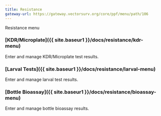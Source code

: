 ```yaml
---
title: Resistance
gateway-url: https://gateway.vectorsurv.org/core/ppf/menu/path/106
---
```

Resistance menu

### [KDR/Microplate]({{ site.baseur1 }}/docs/resistance/kdr-menu)

Enter and manage KDR/Microplate test results.

### [Larval Tests]({{ site.baseur1 }}/docs/resistance/larval-menu)

Enter and manage larval test results.

### [Bottle Bioassay]({{ site.baseur1 }}/docs/resistance/bioassay-menu)

Enter and manage bottle bioassay results.
